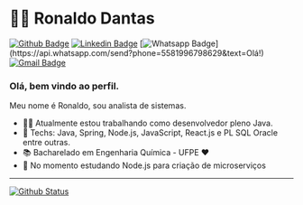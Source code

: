 # :man_technologist: Ronaldo Dantas

[![Github Badge](https://img.shields.io/badge/-Github-000?style=flat-square&logo=Github&logoColor=white&link=https://github.com/rondan100)](https://github.com/rondan100)
[![Linkedin Badge](https://img.shields.io/badge/-LinkedIn-blue?style=flat-square&logo=Linkedin&logoColor=white&link=https://www.linkedin.com/in/ronaldo-dantas/)](https://www.linkedin.com/in/ronaldo-dantas/)
[![Whatsapp Badge](https://img.shields.io/badge/-Whatsapp-4CA143?style=flat-square&labelColor=4CA143&logo=whatsapp&logoColor=white&link=https://api.whatsapp.com/send?phone=5581996798629&text=Olá!)](https://api.whatsapp.com/send?phone=5581996798629&text=Olá!)
[![Gmail Badge](https://img.shields.io/badge/-Gmail-c14438?style=flat-square&logo=Gmail&logoColor=white&link=mailto:rondan1991@gmail.com)](mailto:rondan1991@gmail.com)

### Olá, bem vindo ao perfil.

Meu nome é Ronaldo, sou analista de sistemas.

- :office_worker: Atualmente estou trabalhando como desenvolvedor pleno Java.
- :blue_heart: Techs: Java, Spring, Node.js, JavaScript, React.js e PL SQL Oracle entre outras.
- :books: Bacharelado em Engenharia Química - UFPE :heart:
-  🌱 No momento estudando Node.js para criação de microserviços

---

  [![Github Status](https://github-readme-stats.vercel.app/api?username=rondan100&show_icons=true&title_color=fff&icon_color=79ff97&text_color=9f9f9f&bg_color=151515)](https://github.com/rondan100)
